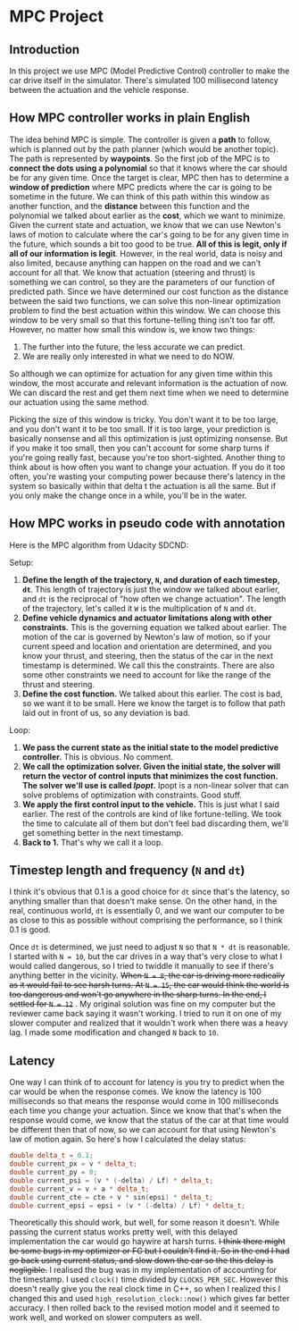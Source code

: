 # MPC Project

## Introduction
In this project we use MPC (Model Predictive Control) controller to make the car drive itself in the simulator. There's simulated 100 millisecond latency between the actuation and the vehicle response.

## How MPC controller works in plain English
The idea behind MPC is simple. The controller is given a **path** to follow, which is planned out by the path planner (which would be another topic). The path is represented by **waypoints**. So the first job of the MPC is to **connect the dots using a polynomial** so that it knows where the car should be for any given time. Once the target is clear, MPC then has to determine a **window of prediction** where MPC predicts where the car is going to be sometime in the future. We can think of this path within this window as another function, and the **distance** between this function and the polynomial we talked about earlier as the **cost**, which we want to minimize. Given the current state and actuation, we know that we can use Newton's laws of motion to calculate where the car's going to be for any given time in the future, which sounds a bit too good to be true. **All of this is legit, only if all of our information is legit**. However, in the real world, data is noisy and also limited, because anything can happen on the road and we can't account for all that. We know that actuation (steering and thrust) is something we can control, so they are the parameters of our function of predicted path. Since we have determined our cost function as the distance between the said two functions, we can solve this non-linear optimization problem to find the best actuation within this window. We can choose this window to be very small so that this fortune-telling thing isn't too far off. However, no matter how small this window is, we know two things:
1. The further into the future, the less accurate we can predict.
2. We are really only interested in what we need to do NOW.

So although we can optimize for actuation for any given time within this window, the most accurate and relevant information is the actuation of now. We can discard the rest and get them next time when we need to determine our actuation using the same method.

Picking the size of this window is tricky. You don't want it to be too large, and you don't want it to be too small. If it is too large, your prediction is basically nonsense and all this optimization is just optimizing nonsense. But if you make it too small, then you can't account for some sharp turns if you're going really fast, because you're too short-sighted. Another thing to think about is how often you want to change your actuation. If you do it too often, you're wasting your computing power because there's latency in the system so basically within that delta t the actuation is all the same. But if you only make the change once in a while, you'll be in the water.

## How MPC works in pseudo code with annotation
Here is the MPC algorithm from Udacity SDCND:

Setup:

1. **Define the length of the trajectory, `N`, and duration of each timestep, `dt`**. This length of trajectory is just the window we talked about earlier, and `dt` is the reciprocal of "how often we change actuation". The length of the trajectory, let's called it `W` is the multiplication of `N` and `dt`.
2. **Define vehicle dynamics and actuator limitations along with other constraints.** This is the governing equation we talked about earlier. The motion of the car is governed by Newton's law of motion, so if your current speed and location and orientation are determined, and you know your thrust, and steering, then the status of the car in the next timestamp is determined. We call this the constraints. There are also some other constraints we need to account for like the range of the thrust and steering.
3. **Define the cost function.** We talked about this earlier. The cost is bad, so we want it to be small. Here we know the target is to follow that path laid out in front of us, so any deviation is bad.

Loop:

1. **We pass the current state as the initial state to the model predictive controller.** This is obvious. No comment.
2. **We call the optimization solver. Given the initial state, the solver will return the vector of control inputs that minimizes the cost function. The solver we'll use is called *Ipopt*.** Ipopt is a non-linear solver that can solve problems of optimization with constraints. Good stuff.
3. **We apply the first control input to the vehicle.** This is just what I said earlier. The rest of the controls are kind of like fortune-telling. We took the time to calculate all of them but don't feel bad discarding them, we'll get something better in the next timestamp.
4. **Back to 1.** That's why we call it a loop.

## Timestep length and frequency (`N` and `dt`)
I think it's obvious that 0.1 is a good choice for `dt` since that's the latency, so anything smaller than that doesn't make sense. On the other hand, in the real, continuous world, `dt` is essentially 0, and we want our computer to be as close to this as possible without comprising the performance, so I think 0.1 is good.

Once `dt` is determined, we just need to adjust `N` so that `N * dt` is reasonable. I started with `N = 10`, but the car drives in a way that's very close to what I would called dangerous, so I tried to twiddle it manually to see if there's anything better in the vicinity. ~~When `N = 8`, the car is driving more radically as it would fail to see harsh turns. At `N = 15`, the car would think the world is too dangerous and won't go anywhere in the sharp turns. In the end, I settled for `N = 12`~~ . My original solution was fine on my computer but the reviewer came back saying it wasn't working. I tried to run it on one of my slower computer and realized that it wouldn't work when there was a heavy lag. I made some modification and changed `N` back to `10`.


## Latency
One way I can think of to account for latency is you try to predict when the car would be when the response comes. We know the latency is 100 milliseconds so that means the response would come in 100 milliseconds each time you change your actuation. Since we know that that's when the response would come, we know that the status of the car at that time would be different then that of now, so we can account for that using Newton's law of motion again. So here's how I calculated the delay status:

```cpp
double delta_t = 0.1;
double current_px = v * delta_t;
double current_py = 0;
double current_psi = (v * (-delta) / Lf) * delta_t;
double current_v = v + a * delta_t;
double current_cte = cte + v * sin(epsi) * delta_t;
double current_epsi = epsi + (v * (-delta) / Lf) * delta_t;
```

Theoretically this should work, but well, for some reason it doesn't. While passing the current status works pretty well, with this delayed implementation the car would go haywire at harsh turns. ~~I think there might be some bugs in my optimizer or FG but I couldn't find it. So in the end I had go back using current status, and slow down the car so the this delay is negligible.~~ I realised the bug was in my implementation of accounting for the timestamp. I used `clock()` time divided by `CLOCKS_PER_SEC`. However this doesn't really give you the real clock time in C++, so when I realized this I changed this and used `high_resolution_clock::now()` which gives far better accuracy. I then rolled back to the revised motion model and it seemed to work well, and worked on slower computers as well.